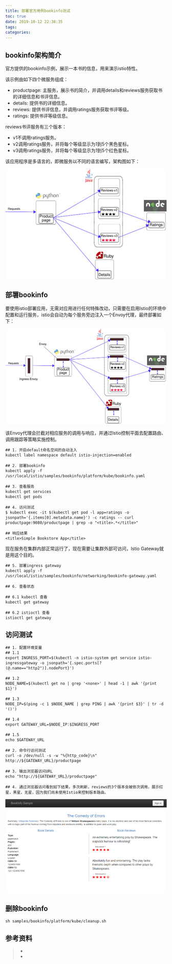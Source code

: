 ```yaml
---
title: 部署官方用例bookinfo测试
toc: true
date: 2019-10-12 22:38:35
tags:
categories:
---
```






## bookinfo架构简介

官方提供的bookinfo示例，展示一本书的信息，用来演示istio特性。

该示例由如下四个微服务组成：

- productpage:  主服务，展示书的简介，并调用details和reviews服务获取书的详细信息和书评信息。
- details: 提供书的详细信息。
- reviews: 提供书评信息，并调用ratings服务获取书评等级。
- ratings: 提供书评等级信息。

reviews书评服务有三个版本：

- v1不调用ratings服务。
- v2调用ratings服务，并将每个等级显示为1到5个黑色星标。
- v3调用ratings服务，并将每个等级显示为1到5个红色星标。

该应用程序是多语言的，即微服务以不同的语言编写，架构图如下：

![](部署官方用例bookinfo测试/bookinfo-arch.svg)



## 部署bookinfo

要使用istio部署应用，无需对应用进行任何特殊改动，只需要在启用Istio的环境中配置和运行服务，istio会自动为每个服务旁边注入一个Envoy代理，最终部署如下：

![](部署官方用例bookinfo测试/bookinfo-arch1.svg)

该Envoy代理会拦截对相应服务的调用与响应，并通过Istio控制平面去配置路由、调用跟踪等策略实施控制。

```
## 1. 开启default命名空间的自动注入
kubectl label namespace default istio-injection=enabled

## 2. 部署bookinfo
kubectl apply -f /usr/local/istio/samples/bookinfo/platform/kube/bookinfo.yaml

## 3. 查看服务
kubectl get services
kubectl get pods

## 4. 访问测试
$ kubectl exec -it $(kubectl get pod -l app=ratings -o jsonpath='{.items[0].metadata.name}') -c ratings -- curl productpage:9080/productpage | grep -o "<title>.*</title>"

## 响应结果
<title>Simple Bookstore App</title>
```

现在服务在集群内部正常运行了，现在需要让集群外部可访问，Istio Gateway就是用这个目的。

```
## 5. 部署ingress gateway
kubectl apply -f /usr/local/istio/samples/bookinfo/networking/bookinfo-gateway.yaml

## 6. 查看状态

## 6.1 kubectl 查看
kubectl get gateway

## 6.2 istioctl 查看
istioctl get gateway

```



## 访问测试

```
## 1. 配置环境变量
## 1.1
export INGRESS_PORT=$(kubectl -n istio-system get service istio-ingressgateway -o jsonpath='{.spec.ports[?(@.name=="http2")].nodePort}')

## 1.2
NODE_NAME=$(kubectl get no | grep '<none>' | head -1 | awk '{print $1}')

## 1.3
NODE_IP=$(ping -c 1 $NODE_NAME | grep PING | awk '{print $3}' | tr -d '()')

## 1.4
export GATEWAY_URL=$NODE_IP:$INGRESS_PORT

## 1.5
echo $GATEWAY_URL

## 2. 命令行访问测试
curl -o /dev/null -s -w "%{http_code}\n" http://${GATEWAY_URL}/productpage

## 3. 输出浏览器访问URL
echo "http://${GATEWAY_URL}/productpage"

## 4. 通过浏览器访问看到如下结果，多次刷新，reviews的3个版本会被依次调用，展示红星，黑星，无星，因为我们尚未使用Istio来控制版本路由。
```



![](部署官方用例bookinfo测试/bookinfo-result.png)

## 删除bookinfo

```
sh samples/bookinfo/platform/kube/cleanup.sh
```





## 参考资料

> - []()
> - []()
